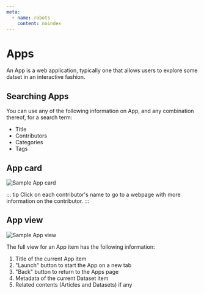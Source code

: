 ```yaml
---
meta:
  - name: robots
    content: noindex
---
```


# Apps

An App is a web application, typically one that allows users to explore some datset in an interactive fashion.

## Searching Apps

You can use any of the following information on App, and any combination thereof, for a search term:

- Title
- Contributors
- Categories
- Tags

## App card

![Sample App card]()

::: tip
Click on each contributor's name to go to a webpage with more information on the contributor.
:::

## App view

![Sample App view]()

The full view for an App item has the following information:

1. Title of the current App item
2. "Launch" button to start the App on a new tab
3. "Back" button to return to the Apps page
4. Metadata of the current Dataset item
5. Related contents (Articles and Datasets) if any
